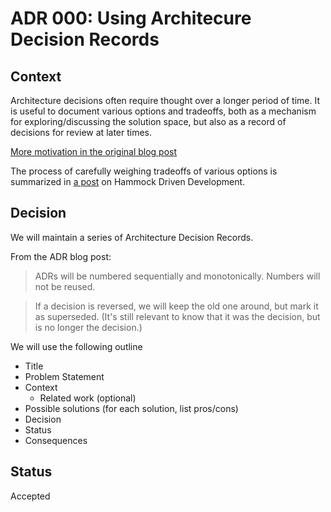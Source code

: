# ADR 000: Using Architecure Decision Records

## Context

Architecture decisions often require thought over a longer period of time. It is useful to document various options and tradeoffs, both as a mechanism for exploring/discussing the solution space, but also as a record of decisions for review at later times.

[More motivation in the original blog post](http://thinkrelevance.com/blog/2011/11/15/documenting-architecture-decisions)

The process of carefully weighing tradeoffs of various options is summarized in [a post](https://data-sorcery.org/2010/12/29/hammock-driven-dev/) on Hammock Driven Development.

## Decision

We will maintain a series of Architecture Decision Records. 

From the ADR blog post:

> ADRs will be numbered sequentially and monotonically. Numbers will not be reused.

> If a decision is reversed, we will keep the old one around, but mark it as superseded. (It's still relevant to know that it was the decision, but is no longer the decision.)

We will use the following outline

* Title
* Problem Statement
* Context
	* Related work (optional)
* Possible solutions (for each solution, list pros/cons)
* Decision
* Status
* Consequences

## Status

Accepted

